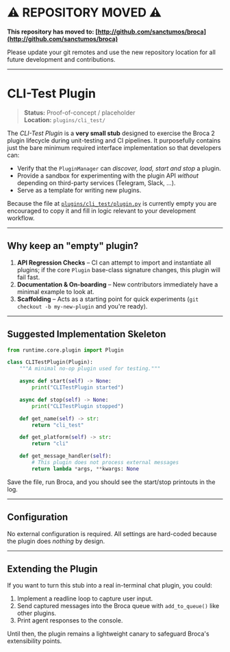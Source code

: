 # ⚠️ REPOSITORY MOVED ⚠️

**This repository has moved to: [http://github.com/sanctumos/broca](http://github.com/sanctumos/broca)**

Please update your git remotes and use the new repository location for all future development and contributions.

---

# CLI-Test Plugin

> **Status:** Proof-of-concept / placeholder  
> **Location:** `plugins/cli_test/`

The *CLI-Test Plugin* is a **very small stub** designed to exercise the Broca 2 plugin lifecycle during unit-testing and CI pipelines.  It purposefully contains just the bare minimum required interface implementation so that developers can:

* Verify that the `PluginManager` can *discover, load, start and stop* a plugin.
* Provide a sandbox for experimenting with the plugin API *without* depending on third-party services (Telegram, Slack, …).
* Serve as a template for writing new plugins.

Because the file at [`plugins/cli_test/plugin.py`](../plugins/cli_test/plugin.py) is currently empty you are encouraged to copy it and fill in logic relevant to your development workflow.

---

## Why keep an "empty" plugin?
1. **API Regression Checks** – CI can attempt to import and instantiate all plugins; if the core `Plugin` base-class signature changes, this plugin will fail fast.
2. **Documentation & On-boarding** – New contributors immediately have a minimal example to look at.
3. **Scaffolding** – Acts as a starting point for quick experiments (`git checkout -b my-new-plugin` and you're ready).

---

## Suggested Implementation Skeleton
```python
from runtime.core.plugin import Plugin

class CLITestPlugin(Plugin):
    """A minimal no-op plugin used for testing."""

    async def start(self) -> None:
        print("CLITestPlugin started")

    async def stop(self) -> None:
        print("CLITestPlugin stopped")

    def get_name(self) -> str:
        return "cli_test"

    def get_platform(self) -> str:
        return "cli"

    def get_message_handler(self):
        # This plugin does not process external messages
        return lambda *args, **kwargs: None
```
Save the file, run Broca, and you should see the start/stop printouts in the log.

---

## Configuration
No external configuration is required.  All settings are hard-coded because the plugin does *nothing* by design.

---

## Extending the Plugin
If you want to turn this stub into a real in-terminal chat plugin, you could:
1. Implement a readline loop to capture user input.
2. Send captured messages into the Broca queue with `add_to_queue()` like other plugins.
3. Print agent responses to the console.

Until then, the plugin remains a lightweight canary to safeguard Broca's extensibility points.